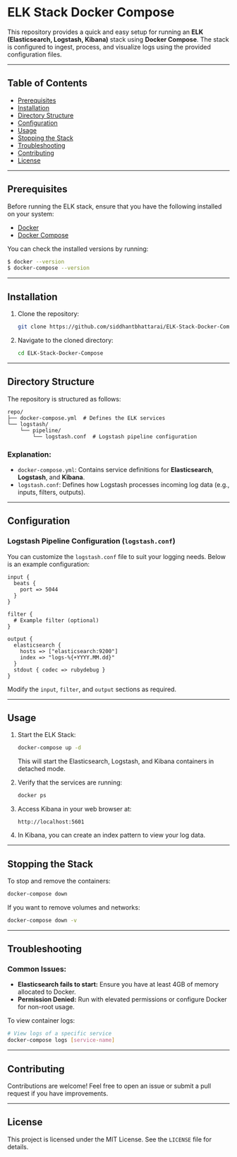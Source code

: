 # ELK Stack Docker Compose

This repository provides a quick and easy setup for running an **ELK (Elasticsearch, Logstash, Kibana)** stack using **Docker Compose**. The stack is configured to ingest, process, and visualize logs using the provided configuration files.

---

## Table of Contents
- [Prerequisites](#prerequisites)
- [Installation](#installation)
- [Directory Structure](#directory-structure)
- [Configuration](#configuration)
- [Usage](#usage)
- [Stopping the Stack](#stopping-the-stack)
- [Troubleshooting](#troubleshooting)
- [Contributing](#contributing)
- [License](#license)

---

## Prerequisites

Before running the ELK stack, ensure that you have the following installed on your system:

- [Docker](https://www.docker.com/products/docker-desktop/)
- [Docker Compose](https://docs.docker.com/compose/install/)

You can check the installed versions by running:
```bash
$ docker --version
$ docker-compose --version
```

---

## Installation

1. Clone the repository:
   ```bash
   git clone https://github.com/siddhantbhattarai/ELK-Stack-Docker-Compose.git
   ```
2. Navigate to the cloned directory:
   ```bash
   cd ELK-Stack-Docker-Compose
   ```

---

## Directory Structure

The repository is structured as follows:

```
repo/
├── docker-compose.yml  # Defines the ELK services
└── logstash/
    └── pipeline/
        └── logstash.conf  # Logstash pipeline configuration
```

### Explanation:
- `docker-compose.yml`: Contains service definitions for **Elasticsearch**, **Logstash**, and **Kibana**.
- `logstash.conf`: Defines how Logstash processes incoming log data (e.g., inputs, filters, outputs).

---

## Configuration

### Logstash Pipeline Configuration (`logstash.conf`)
You can customize the `logstash.conf` file to suit your logging needs. Below is an example configuration:

```plaintext
input {
  beats {
    port => 5044
  }
}

filter {
  # Example filter (optional)
}

output {
  elasticsearch {
    hosts => ["elasticsearch:9200"]
    index => "logs-%{+YYYY.MM.dd}"
  }
  stdout { codec => rubydebug }
}
```

Modify the `input`, `filter`, and `output` sections as required.

---

## Usage

1. Start the ELK Stack:
   ```bash
   docker-compose up -d
   ```
   This will start the Elasticsearch, Logstash, and Kibana containers in detached mode.

2. Verify that the services are running:
   ```bash
   docker ps
   ```

3. Access Kibana in your web browser at:
   ```
   http://localhost:5601
   ```

4. In Kibana, you can create an index pattern to view your log data.

---

## Stopping the Stack

To stop and remove the containers:
```bash
docker-compose down
```

If you want to remove volumes and networks:
```bash
docker-compose down -v
```

---

## Troubleshooting

### Common Issues:
- **Elasticsearch fails to start:** Ensure you have at least 4GB of memory allocated to Docker.
- **Permission Denied:** Run with elevated permissions or configure Docker for non-root usage.

To view container logs:
```bash
# View logs of a specific service
docker-compose logs [service-name]
```

---

## Contributing

Contributions are welcome! Feel free to open an issue or submit a pull request if you have improvements.

---

## License

This project is licensed under the MIT License. See the `LICENSE` file for details.
